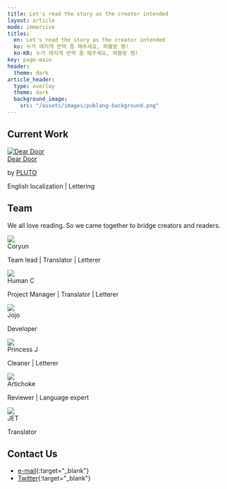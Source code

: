 ```yaml
---
title: Let's read the story as the creator intended
layout: article
mode: immersive
titles:
  en: Let's read the story as the creator intended
  ko: 누가 애지게 번역 좀 해주세요, 퍼블랑 짱!
  ko-KR: 누가 애지게 번역 좀 해주세요, 퍼블랑 짱!
key: page-main
header:
  theme: dark
article_header:
  type: overlay
  theme: dark
  background_image:
    src: "/assets/images/publang-background.png"
---
```


## Current Work

<div class="work">
  <a class="wrapper" href="https://www.tappytoon.com/en/comics/deardoor" target="_blank">
    <img class="thumbnail" src="./assets/images/dear-door-thumbnail.png" alt="Dear Door" />
  </a>
  <div class="description">
    <a class="title" href="https://www.tappytoon.com/en/comics/deardoor" target="_blank">Dear Door</a>
    <p class="author">by <a href="https://twitter.com/PlutoDx" target="_blank">PLUTO</a></p>
    <p>English localization | Lettering</p>
  </div>
</div>

## Team
We all love reading. So we came together to bridge creators and readers.

<div class="team">
  <div class="member">
    <img class="profile" src="./assets/images/team/profile_coryun.jpeg" />
    <div>Coryun</div>
    <p class="role">Team lead | Translator | Letterer</p>
  </div>
  <div class="member">
    <img class="profile" src="./assets/images/team/profile_human.jpeg" />
    <div>Human C</div>
    <p class="role">Project Manager | Translator | Letterer</p>
  </div>
  <div class="member">
    <img class="profile" src="./assets/images/team/profile_jojo.jpeg" />
    <div>Jojo</div>
    <p class="role">Developer</p>
  </div>
</div>
<div class="team">
  <div class="member">
    <img class="profile" src="./assets/images/team/profile_princess.jpeg" />
    <div>Princess J</div>
    <p class="role">Cleaner | Letterer</p>
  </div>
  <div class="member">
    <img class="profile" src="./assets/images/team/profile_artichoke.jpeg" />
    <div>Artichoke</div>
    <p class="role">Reviewer | Language expert</p>
  </div>
  <div class="member">
    <img class="profile" src="./assets/images/team/profile_jet.jpeg" />
    <div>JET</div>
    <p class="role">Translator</p>
  </div>
</div>

## Contact Us
- [e-mail](mailto:publang.team@gmail.com){:target="_blank"}
- [Twitter](https://twitter.com/publang){:target="_blank"}